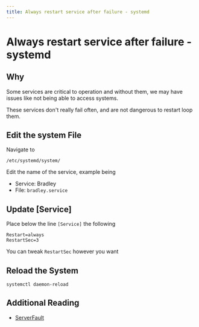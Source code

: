```yaml
---
title: Always restart service after failure - systemd
---
```


# Always restart service after failure - systemd

## Why

Some services are critical to operation and without them, we may have issues like not being able to access systems.

These services don't really fail often, and are not dangerous to restart loop them.

## Edit the system File

Navigate to 

```shell
/etc/systemd/system/
```

Edit the name of the service, example being 

* Service: Bradley
* File: `bradley.service`

## Update [Service]

Place below the line `[Service]` the following

```shell
Restart=always
RestartSec=3
```

You can tweak `RestartSec` however you want

## Reload the System

```shell
systemctl daemon-reload
```

## Additional Reading

* [ServerFault](https://serverfault.com/questions/252137/how-to-automatically-restart-a-service-on-failure-in-linux)



